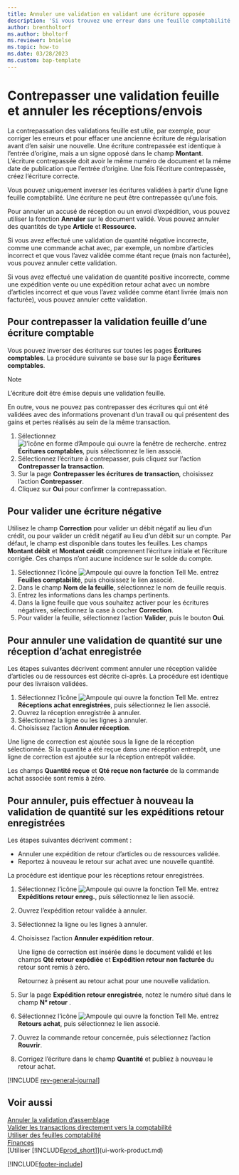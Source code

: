 ```yaml
---
title: Annuler une validation en validant une écriture opposée
description: 'Si vous trouvez une erreur dans une feuille comptabilité validée, vous pouvez utiliser l’action de contrepassation de transaction pour annuler la validation avec une piste d’audit correcte.'
author: brentholtorf
ms.author: bholtorf
ms.reviewer: bnielse
ms.topic: how-to
ms.date: 03/28/2023
ms.custom: bap-template
---
```

# <a name="reverse-journal-postings-and-undo-receiptsshipments" />Contrepasser une validation feuille et annuler les réceptions/envois

La contrepassation des validations feuille est utile, par exemple, pour corriger les erreurs et pour effacer une ancienne écriture de régularisation avant d’en saisir une nouvelle. Une écriture contrepassée est identique à l’entrée d’origine, mais a un signe opposé dans le champ **Montant**. L’écriture contrepassée doit avoir le même numéro de document et la même date de publication que l’entrée d’origine. Une fois l’écriture contrepassée, créez l’écriture correcte.

Vous pouvez uniquement inverser les écritures validées à partir d’une ligne feuille comptabilité. Une écriture ne peut être contrepassée qu’une fois.

Pour annuler un accusé de réception ou un envoi d’expédition, vous pouvez utiliser la fonction **Annuler** sur le document validé. Vous pouvez annuler des quantités de type **Article** et **Ressource**.

Si vous avez effectué une validation de quantité négative incorrecte, comme une commande achat avec, par exemple, un nombre d’articles incorrect et que vous l’avez validée comme étant reçue (mais non facturée), vous pouvez annuler cette validation.

Si vous avez effectué une validation de quantité positive incorrecte, comme une expédition vente ou une expédition retour achat avec un nombre d’articles incorrect et que vous l’avez validée comme étant livrée (mais non facturée), vous pouvez annuler cette validation.

## <a name="to-reverse-the-journal-posting-of-a-general-ledger-entry" />Pour contrepasser la validation feuille d’une écriture comptable

Vous pouvez inverser des écritures sur toutes les pages **Écritures comptables**. La procédure suivante se base sur la page **Écritures comptables**.

> [!NOTE]
> L’écriture doit être émise depuis une validation feuille.
>
> En outre, vous ne pouvez pas contrepasser des écritures qui ont été validées avec des informations provenant d’un travail ou qui présentent des gains et pertes réalisés au sein de la même transaction.

1. Sélectionnez ![l’icône en forme d’Ampoule qui ouvre la fenêtre de recherche.](media/ui-search/search_small.png "Dites-moi ce que vous voulez faire") entrez **Écritures comptables**, puis sélectionnez le lien associé.
2. Sélectionnez l’écriture à contrepasser, puis cliquez sur l’action **Contrepasser la transaction**.
3. Sur la page **Contrepasser les écritures de transaction**, choisissez l’action **Contrepasser**.
4. Cliquez sur **Oui** pour confirmer la contrepassation.

## <a name="to-post-a-negative-entry" />Pour valider une écriture négative

Utilisez le champ **Correction** pour valider un débit négatif au lieu d’un crédit, ou pour valider un crédit négatif au lieu d’un débit sur un compte. Par défaut, le champ est disponible dans toutes les feuilles. Les champs **Montant débit** et **Montant crédit** comprennent l’écriture initiale et l’écriture corrigée. Ces champs n’ont aucune incidence sur le solde du compte.  

1. Sélectionnez l’icône ![Ampoule qui ouvre la fonction Tell Me.](media/ui-search/search_small.png "Dites-moi ce que vous voulez faire") entrez **Feuilles comptabilité**, puis choisissez le lien associé.  
2. Dans le champ **Nom de la feuille**, sélectionnez le nom de feuille requis.  
3. Entrez les informations dans les champs pertinents.  
4. Dans la ligne feuille que vous souhaitez activer pour les écritures négatives, sélectionnez la case à cocher **Correction**.  
5. Pour valider la feuille, sélectionnez l’action **Valider**, puis le bouton **Oui**.

## <a name="to-undo-a-quantity-on-a-posted-purchase-receipt" />Pour annuler une validation de quantité sur une réception d’achat enregistrée

Les étapes suivantes décrivent comment annuler une réception validée d’articles ou de ressources est décrite ci-après. La procédure est identique pour des livraison validées.

1. Sélectionnez l’icône ![Ampoule qui ouvre la fonction Tell Me.](media/ui-search/search_small.png "Dites-moi ce que vous voulez faire") entrez **Réceptions achat enregistrées**, puis sélectionnez le lien associé.  
2. Ouvrez la réception enregistrée à annuler.  
3. Sélectionnez la ligne ou les lignes à annuler.  
4. Choisissez l’action **Annuler réception**.

Une ligne de correction est ajoutée sous la ligne de la réception sélectionnée. Si la quantité a été reçue dans une réception entrepôt, une ligne de correction est ajoutée sur la réception entrepôt validée.  

Les champs **Quantité reçue** et **Qté reçue non facturée** de la commande achat associée sont remis à zéro.

## <a name="to-undo-and-then-redo-a-quantity-posting-on-a-posted-return-shipment" />Pour annuler, puis effectuer à nouveau la validation de quantité sur les expéditions retour enregistrées

Les étapes suivantes décrivent comment :

* Annuler une expédition de retour d’articles ou de ressources validée.
* Reportez à nouveau le retour sur achat avec une nouvelle quantité.

La procédure est identique pour les réceptions retour enregistrées.

1. Sélectionnez l’icône ![Ampoule qui ouvre la fonction Tell Me.](media/ui-search/search_small.png "Dites-moi ce que vous voulez faire") entrez **Expéditions retour enreg.**, puis sélectionnez le lien associé.  
2. Ouvrez l’expédition retour validée à annuler.
3. Sélectionnez la ligne ou les lignes à annuler.  

4. Choisissez l’action **Annuler expédition retour**.  

    Une ligne de correction est insérée dans le document validé et les champs **Qté retour expédiée** et **Expédition retour non facturée** du retour sont remis à zéro.  

    Retournez à présent au retour achat pour une nouvelle validation.  

5. Sur la page **Expédition retour enregistrée**, notez le numéro situé dans le champ **N° retour** .  
6. Sélectionnez l’icône ![Ampoule qui ouvre la fonction Tell Me.](media/ui-search/search_small.png "Dites-moi ce que vous voulez faire") entrez **Retours achat**, puis sélectionnez le lien associé.  
7. Ouvrez la commande retour concernée, puis sélectionnez l’action **Rouvrir**.  
8. Corrigez l’écriture dans le champ **Quantité** et publiez à nouveau le retour achat.  

[!INCLUDE [rev-general-journal](includes/rev-general-journal.md)]

## <a name="see-also" />Voir aussi

[Annuler la validation d’assemblage](assembly-how-to-undo-assembly-posting.md)  
[Valider les transactions directement vers la comptabilité](finance-how-post-transactions-directly.md)  
[Utiliser des feuilles comptabilité](ui-work-general-journals.md)  
[Finances](finance.md)  
[Utiliser [!INCLUDE[prod_short](includes/prod_short.md)]](ui-work-product.md)  

[!INCLUDE[footer-include](includes/footer-banner.md)]
